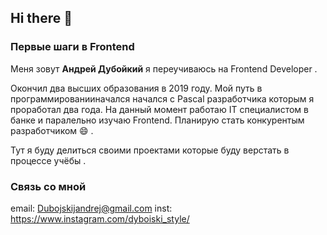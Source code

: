 ## Hi there 👋
### Первые шаги в Frontend
Меня зовут **Андрей Дубойкий** я переучиваюсь на Frontend Developer .

Окончил два высших образования в 2019 году. Мой путь в программированииначался начался с Pascal разработчика которым я проработал два года.
На данный момент работаю IT специалистом в банке и паралельно изучаю Frontend.
Планирую стать конкурентым разработчиком 😄 .

Тут я буду делиться своими проектами которые буду верстать в процессе учёбы .

### Связь со мной 
email: Dubojskijandrej@gmail.com 
inst: https://www.instagram.com/dyboiski_style/
